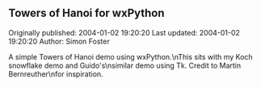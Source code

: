 ## Towers of Hanoi for wxPython 
Originally published: 2004-01-02 19:20:20 
Last updated: 2004-01-02 19:20:20 
Author: Simon Foster 
 
A simple Towers of Hanoi demo using wxPython.\nThis sits with my Koch snowflake demo and Guido's\nsimilar demo using Tk.  Credit to Martin Bernreuther\nfor inspiration.